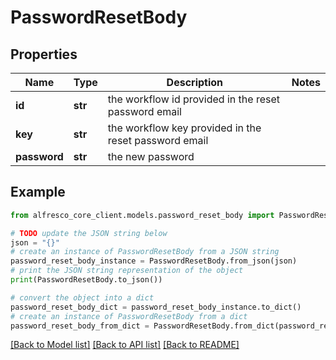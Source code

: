 # PasswordResetBody


## Properties

Name | Type | Description | Notes
------------ | ------------- | ------------- | -------------
**id** | **str** | the workflow id provided in the reset password email | 
**key** | **str** | the workflow key provided in the reset password email | 
**password** | **str** | the new password | 

## Example

```python
from alfresco_core_client.models.password_reset_body import PasswordResetBody

# TODO update the JSON string below
json = "{}"
# create an instance of PasswordResetBody from a JSON string
password_reset_body_instance = PasswordResetBody.from_json(json)
# print the JSON string representation of the object
print(PasswordResetBody.to_json())

# convert the object into a dict
password_reset_body_dict = password_reset_body_instance.to_dict()
# create an instance of PasswordResetBody from a dict
password_reset_body_from_dict = PasswordResetBody.from_dict(password_reset_body_dict)
```
[[Back to Model list]](../README.md#documentation-for-models) [[Back to API list]](../README.md#documentation-for-api-endpoints) [[Back to README]](../README.md)


